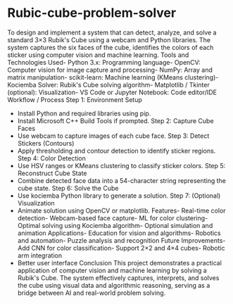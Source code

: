 # Rubic-cube-problem-solver
 To design and implement a system that can detect, analyze, and solve a standard 3×3 Rubik's Cube  using a webcam and Python libraries. The system captures the six faces of the cube, identifies the  colors of each sticker using computer vision and machine learning.
Tools and Technologies Used- Python 3.x: Programming language- OpenCV: Computer vision for image capture and processing- NumPy: Array and matrix manipulation- scikit-learn: Machine learning (KMeans clustering)- Kociemba Solver: Rubik's Cube solving algorithm- Matplotlib / Tkinter (optional): Visualization- VS Code or Jupyter Notebook: Code editor/IDE
 Workflow / Process
 Step 1: Environment Setup
  - Install Python and required libraries using pip.
  - Install Microsoft C++ Build Tools if prompted.
 Step 2: Capture Cube Faces
  - Use webcam to capture images of each cube face.
 Step 3: Detect Stickers (Contours)
  - Apply thresholding and contour detection to identify sticker regions.
Step 4: Color Detection
  - Use HSV ranges or KMeans clustering to classify sticker colors.
 Step 5: Reconstruct Cube State
  - Combine detected face data into a 54-character string representing the cube state.
 Step 6: Solve the Cube
  - Use kociemba Python library to generate a solution.
 Step 7: (Optional) Visualization
  - Animate solution using OpenCV or matplotlib.
 Features- Real-time color detection- Webcam-based face capture- ML for color clustering- Optimal solving using Kociemba algorithm- Optional simulation and animation
 Applications- Education for vision and algorithms- Robotics and automation- Puzzle analysis and recognition
 Future Improvements- Add CNN for color classification- Support 2×2 and 4×4 cubes- Robotic arm integration
- Better user interface
 Conclusion
 This project demonstrates a practical application of computer vision and machine learning by solving
 a Rubik's Cube. The system effectively captures, interprets, and solves the cube using visual data
 and algorithmic reasoning, serving as a bridge between AI and real-world problem solving.
